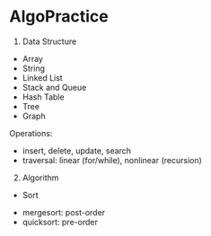 # AlgoPractice
1. Data Structure
- Array
- String
- Linked List
- Stack and Queue
- Hash Table
- Tree
- Graph

Operations:
 - insert, delete, update, search
 - traversal: linear (for/while), nonlinear (recursion)

2. Algorithm
- Sort
* mergesort: post-order
* quicksort: pre-order

